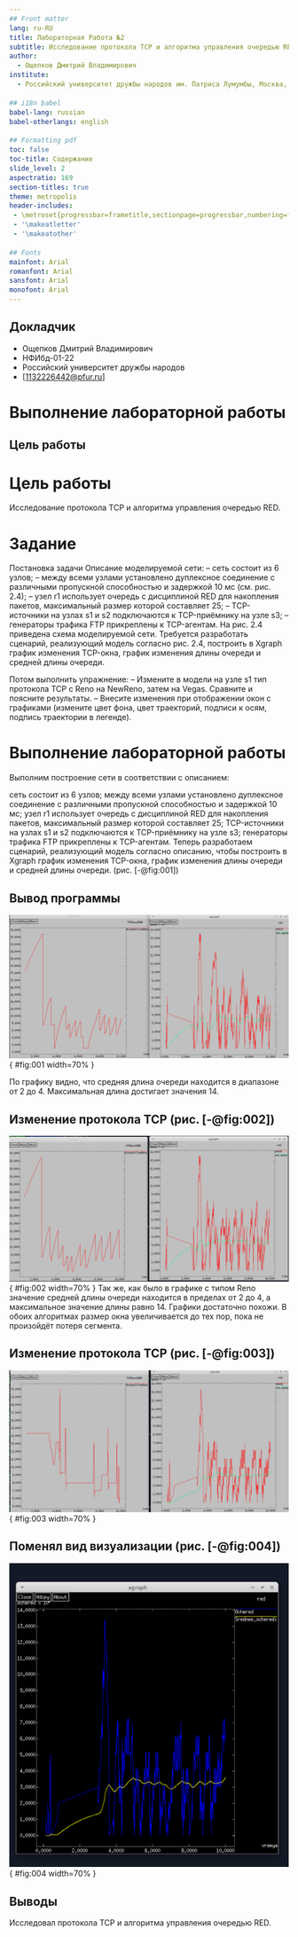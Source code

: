 ```yaml
---
## Front matter
lang: ru-RU
title: Лабораторная Работа №2
subtitle: Исследование протокола TCP и алгоритма управления очередью RED
author:
  - Ощепков Дмитрий Владимирович
institute:
  - Российский университет дружбы народов им. Патриса Лумумбы, Москва, Россия

## i18n babel
babel-lang: russian
babel-otherlangs: english

## Formatting pdf
toc: false
toc-title: Содержание
slide_level: 2
aspectratio: 169
section-titles: true
theme: metropolis
header-includes:
 - \metroset{progressbar=frametitle,sectionpage=progressbar,numbering=fraction}
 - '\makeatletter'
 - '\makeatother'

## Fonts
mainfont: Arial
romanfont: Arial
sansfont: Arial
monofont: Arial
---
```



## Докладчик


  * Ощепков Дмитрий Владимирович 
  * НФИбд-01-22
  * Российский университет дружбы народов
  * [1132226442@pfur.ru]
  
# Выполнение лабораторной работы

## Цель работы

# Цель работы

Исследование протокола TCP и алгоритма управления очередью RED.

# Задание

Постановка задачи Описание моделируемой сети:
– сеть состоит из 6 узлов;
– между всеми узлами установлено дуплексное соединение с различными пропускной способностью и задержкой 10 мс (см. рис. 2.4);
– узел r1 использует очередь с дисциплиной RED для накопления пакетов, максимальный размер которой составляет 25;
– TCP-источники на узлах s1 и s2 подключаются к TCP-приёмнику на узле s3;
– генераторы трафика FTP прикреплены к TCP-агентам.
На рис. 2.4 приведена схема моделируемой сети.
Требуется разработать сценарий, реализующий модель согласно рис. 2.4, построить в Xgraph график изменения TCP-окна, график изменения длины очереди
и средней длины очереди.

Потом выполнить упражнение:
– Измените в модели на узле s1 тип протокола TCP с Reno на NewReno, затем на
Vegas. Сравните и поясните результаты.
– Внесите изменения при отображении окон с графиками (измените цвет фона,
цвет траекторий, подписи к осям, подпись траектории в легенде).

# Выполнение лабораторной работы

Выполним построение сети в соответствии с описанием:

сеть состоит из 6 узлов;
между всеми узлами установлено дуплексное соединение с различными пропускной способностью и задержкой 10 мс;
узел r1 использует очередь с дисциплиной RED для накопления пакетов, максимальный размер которой составляет 25;
TCP-источники на узлах s1 и s2 подключаются к TCP-приёмнику на узле s3;
генераторы трафика FTP прикреплены к TCP-агентам.
Теперь разработаем сценарий, реализующий модель согласно описанию, чтобы построить в Xgraph график изменения TCP-окна, график изменения длины очереди и средней длины очереди. (рис. [-@fig:001])

## Вывод программы
![Вывод программы](image/1.png){ #fig:001 width=70% }

По графику видно, что средняя длина очереди находится в диапазоне от 2 до 4. Максимальная длина достигает значения 14.

## Изменение протокола TCP (рис. [-@fig:002])

![Изменил тип Reno на NewReno](image/2.png){ #fig:002 width=70% }
Так же, как было в графике с типом Reno значение средней длины очереди находится в пределах от 2 до 4, а максимальное значение длины равно 14. Графики достаточно похожи. В обоих алгоритмах размер окна увеличивается до тех пор, пока не произойдёт потеря сегмента.

## Изменение протокола TCP (рис. [-@fig:003])

![изменил тип Reno на Vegas](image/3.png){ #fig:003 width=70% }

## Поменял вид визуализации (рис. [-@fig:004])

![Внес изменения в процедуру finish](image/4.png){ #fig:004 width=70% }

## Выводы

Исследовал протокола TCP и алгоритма управления очередью RED.
